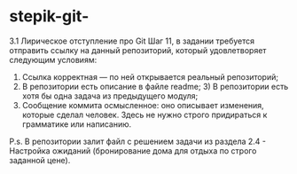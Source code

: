 # stepik-git-
3.1 Лирическое отступление про Git
Шаг 11, в задании требуется отправить ссылку на данный репозиторий, который удовлетворяет следующим условиям: 
1) Ссылка корректная — по ней открывается реальный репозиторий;
2) В репозитории есть описание в файле readme;
﻿3) В репозитории есть хотя бы одна задача из предыдущего модуля;
4) Сообщение коммита осмысленное: оно описывает изменения, которые сделал человек. Здесь не нужно строго придираться к грамматике или написанию. 

P.s. В репозитории залит файл с решением задачи из раздела 2.4 - Настройка ожиданий (бронирование дома для отдыха по строго заданной цене).
